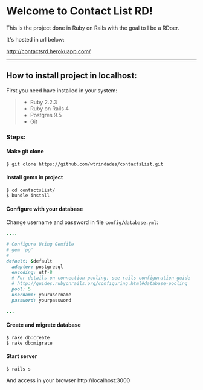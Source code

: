 Welcome to Contact List RD!
===================


This is the project done in Ruby on Rails with the goal to I be a RDoer.


It's hosted in url below:

http://contactsrd.herokuapp.com/

----------


How to install project in localhost:
-------------

First you need have installed in your system:

> 

> - Ruby 2.2.3
> - Ruby on Rails 4
> - Postgres 9.5
> - Git

### Steps:
#### Make git clone

```
$ git clone https://github.com/wtrindades/contactsList.git
```

#### Install gems in project

```
$ cd contactsList/
$ bundle install
```

#### Configure with your database

Change username and password in file `config/database.yml`:

```ruby
....

# Configure Using Gemfile
# gem 'pg'
#
default: &default
  adapter: postgresql
  encoding: utf-8
  # For details on connection pooling, see rails configuration guide
  # http://guides.rubyonrails.org/configuring.html#database-pooling
  pool: 5
  username: yourusername
  password: yourpassword

...
```

#### Create and migrate database

```
$ rake db:create
$ rake db:migrate
```

#### Start server

```
$ rails s
```
And access in your browser http://localhost:3000